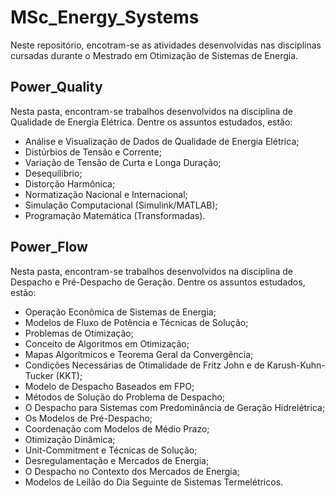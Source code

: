 # MSc_Energy_Systems

Neste repositório, encotram-se as atividades desenvolvidas nas disciplinas cursadas durante o Mestrado em Otimização de Sistemas de Energia.

## Power_Quality
Nesta pasta, encontram-se trabalhos desenvolvidos na disciplina de Qualidade de Energia Elétrica. Dentre os assuntos estudados, estão: 

- Análise e Visualização de Dados de Qualidade de Energia Elétrica;
- Distúrbios de Tensão e Corrente;
- Variação de Tensão de Curta e Longa Duração;
- Desequilíbrio;
- Distorção Harmônica;
- Normatização Nacional e Internacional;
- Simulação Computacional (Simulink/MATLAB);
- Programação Matemática (Transformadas).


## Power_Flow
Nesta pasta, encontram-se trabalhos desenvolvidos na disciplina de Despacho e Pré-Despacho de Geração. Dentre os assuntos estudados, estão: 

- Operação Econômica de Sistemas de Energia;
- Modelos de Fluxo de Potência e Técnicas de Solução; 
- Problemas de Otimização; 
- Conceito de Algoritmos em Otimização; 
- Mapas Algorítmicos e Teorema Geral da Convergência; 
- Condições Necessárias de Otimalidade de Fritz John e de Karush-Kuhn-Tucker (KKT); 
- Modelo de Despacho Baseados em FPO;
- Métodos de Solução do Problema de Despacho;
- O Despacho para Sistemas com Predominância de Geração Hidrelétrica;
- Os Modelos de Pré-Despacho;
- Coordenação com Modelos de Médio Prazo;
- Otimização Dinâmica; 
- Unit-Commitment e Técnicas de Solução;
- Desregulamentação e Mercados de Energia;
- O Despacho no Contexto dos Mercados de Energia;
- Modelos de Leilão do Dia Seguinte de Sistemas Termelétricos.
